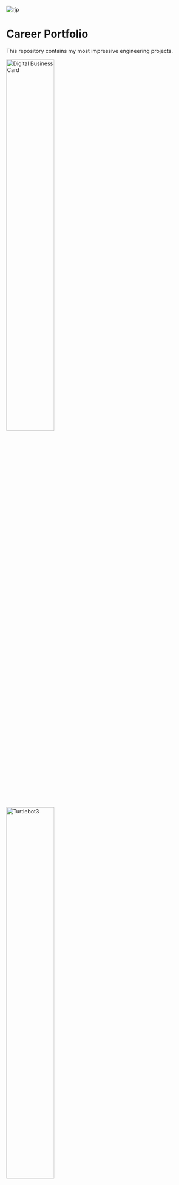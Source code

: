 
![rjp](https://user-images.githubusercontent.com/54840122/204175556-e6fb0177-7489-4f84-9bfd-f849320b1226.png)

# Career Portfolio
This repository contains my most impressive engineering projects.


<img src="https://user-images.githubusercontent.com/54840122/205526183-55ef543b-5bfb-4061-8b22-11a816042b43.JPG" alt="Digital Business Card"
 style="width:50%;height:50%;">


<img src="https://user-images.githubusercontent.com/54840122/205526240-e9aff389-024c-4691-ab87-80f03ba5f7f9.JPG" alt="Turtlebot3" style="width:50%;height:50%;">


<img src="https://user-images.githubusercontent.com/54840122/205526338-05b898f9-fddf-4eb3-8417-139fbbe3247c.JPG" alt="Distance Reader"
style="width:30%;height:30%;">



<img src="https://user-images.githubusercontent.com/54840122/205526415-83856a12-2846-422e-9298-9aa175fa1ab7.JPG" alt="Stock App"
style="width:30%;height:30%;">


<img src="https://github.com/rpointjour/career_portfolio/assets/54840122/37534874-be52-4114-9e27-0d637815422d" alt="Personal Blog"
 style="width:70%;height:70%" />


## Technologies Utilized

- C 

- C++ 

- Java

- Python

- Django

- HTML

- CSS

- Javascript

- React

- WordPress

- Android Studio

- MIPS Assembly Language

## More Projects Are Still In Development

**Python**

**Machine Learning/AI**

**JavaScript**
